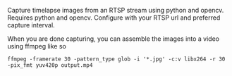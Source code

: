 
Capture timelapse images from an RTSP stream using python and opencv. Requires python and opencv. Configure with your RTSP url and preferred capture interval.

When you are done capturing, you can assemble the images into a video using ffmpeg like so
```
ffmpeg -framerate 30 -pattern_type glob -i '*.jpg' -c:v libx264 -r 30 -pix_fmt yuv420p output.mp4
```
